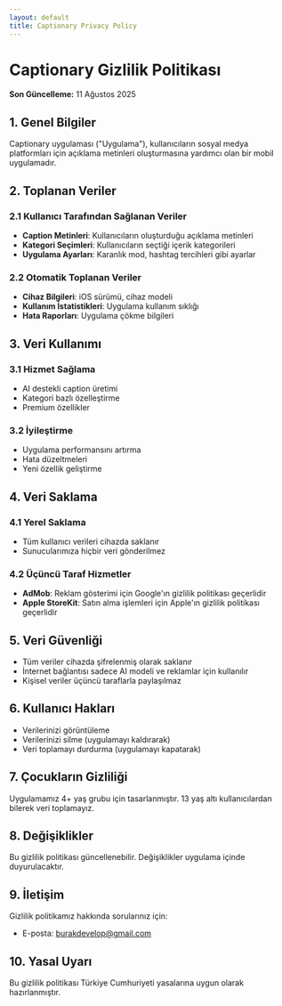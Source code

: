 ```yaml
---
layout: default
title: Captionary Privacy Policy
---
```


# Captionary Gizlilik Politikası

**Son Güncelleme:** 11 Ağustos 2025

## 1. Genel Bilgiler

Captionary uygulaması ("Uygulama"), kullanıcıların sosyal medya platformları için açıklama metinleri oluşturmasına yardımcı olan bir mobil uygulamadır.

## 2. Toplanan Veriler

### 2.1 Kullanıcı Tarafından Sağlanan Veriler
- **Caption Metinleri**: Kullanıcıların oluşturduğu açıklama metinleri
- **Kategori Seçimleri**: Kullanıcıların seçtiği içerik kategorileri
- **Uygulama Ayarları**: Karanlık mod, hashtag tercihleri gibi ayarlar

### 2.2 Otomatik Toplanan Veriler
- **Cihaz Bilgileri**: iOS sürümü, cihaz modeli
- **Kullanım İstatistikleri**: Uygulama kullanım sıklığı
- **Hata Raporları**: Uygulama çökme bilgileri

## 3. Veri Kullanımı

### 3.1 Hizmet Sağlama
- AI destekli caption üretimi
- Kategori bazlı özelleştirme
- Premium özellikler

### 3.2 İyileştirme
- Uygulama performansını artırma
- Hata düzeltmeleri
- Yeni özellik geliştirme

## 4. Veri Saklama

### 4.1 Yerel Saklama
- Tüm kullanıcı verileri cihazda saklanır
- Sunucularımıza hiçbir veri gönderilmez

### 4.2 Üçüncü Taraf Hizmetler
- **AdMob**: Reklam gösterimi için Google'ın gizlilik politikası geçerlidir
- **Apple StoreKit**: Satın alma işlemleri için Apple'ın gizlilik politikası geçerlidir

## 5. Veri Güvenliği

- Tüm veriler cihazda şifrelenmiş olarak saklanır
- İnternet bağlantısı sadece AI modeli ve reklamlar için kullanılır
- Kişisel veriler üçüncü taraflarla paylaşılmaz

## 6. Kullanıcı Hakları

- Verilerinizi görüntüleme
- Verilerinizi silme (uygulamayı kaldırarak)
- Veri toplamayı durdurma (uygulamayı kapatarak)

## 7. Çocukların Gizliliği

Uygulamamız 4+ yaş grubu için tasarlanmıştır. 13 yaş altı kullanıcılardan bilerek veri toplamayız.

## 8. Değişiklikler

Bu gizlilik politikası güncellenebilir. Değişiklikler uygulama içinde duyurulacaktır.

## 9. İletişim

Gizlilik politikamız hakkında sorularınız için:
- E-posta: burakdevelop@gmail.com

## 10. Yasal Uyarı

Bu gizlilik politikası Türkiye Cumhuriyeti yasalarına uygun olarak hazırlanmıştır.
